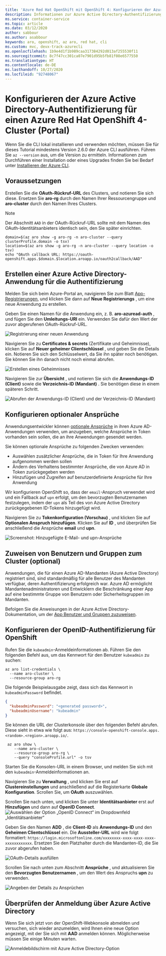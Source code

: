 ```yaml
---
title: 'Azure Red Hat OpenShift mit OpenShift 4: Konfigurieren der Azure Active Directory-Authentifizierung mithilfe des Azure-Portals und der OpenShift-Webkonsole'
description: Informationen zur Azure Active Directory-Authentifizierung für einen Azure Red Hat OpenShift-Cluster mit OpenShift 4 mithilfe des Azure-Portals und der OpenShift-Webkonsole
ms.service: container-service
ms.topic: article
ms.date: 03/12/2020
author: sabbour
ms.author: asabbour
keywords: aro, openshift, az aro, red hat, cli
ms.custom: mvc, devx-track-azurecli
ms.openlocfilehash: 1b9e4d1f1b989caa317384292d013af255530f11
ms.sourcegitcommit: 8c7f47cc301ca07e7901d95b5fb81f08e6577550
ms.translationtype: HT
ms.contentlocale: de-DE
ms.lasthandoff: 10/27/2020
ms.locfileid: "92748067"
---
```

# <a name="configure-azure-active-directory-authentication-for-an-azure-red-hat-openshift-4-cluster-portal"></a>Konfigurieren der Azure Active Directory-Authentifizierung für einen Azure Red Hat OpenShift 4-Cluster (Portal)

Wenn Sie die CLI lokal installieren und verwenden möchten, müssen Sie für dieses Tutorial mindestens Version 2.6.0 der Azure CLI ausführen. Führen Sie `az --version` aus, um die Version zu ermitteln. Informationen zum Durchführen einer Installation oder eines Upgrades finden Sie bei Bedarf unter [Installieren der Azure CLI](/cli/azure/install-azure-cli?view=azure-cli-latest).

## <a name="before-you-begin"></a>Voraussetzungen

Erstellen Sie die **OAuth-Rückruf-URL** des Clusters, und notieren Sie sich diese. Ersetzen Sie **aro-rg** durch den Namen Ihrer Ressourcengruppe und **aro-cluster** durch den Namen Ihres Clusters.

> [!NOTE]
> Der Abschnitt `AAD` in der OAuth-Rückruf-URL sollte mit dem Namen des OAuth-Identitätsanbieters identisch sein, den Sie später einrichten.

```azurecli-interactive
domain=$(az aro show -g aro-rg -n aro-cluster --query clusterProfile.domain -o tsv)
location=$(az aro show -g aro-rg -n aro-cluster --query location -o tsv)
echo "OAuth callback URL: https://oauth-openshift.apps.$domain.$location.aroapp.io/oauth2callback/AAD"
```

## <a name="create-an-azure-active-directory-application-for-authentication"></a>Erstellen einer Azure Active Directory-Anwendung für die Authentifizierung

Melden Sie sich beim Azure-Portal an, navigieren Sie zum Blatt [App-Registrierungen](https://ms.portal.azure.com/#blade/Microsoft_AAD_RegisteredApps/ApplicationsListBlade), und klicken Sie dann auf **Neue Registrierungs** , um eine neue Anwendung zu erstellen.

Geben Sie einen Namen für die Anwendung ein, z. B. **aro-azuread-auth** , und fügen Sie den **Umleitungs-URI** ein. Verwenden Sie dafür den Wert der zuvor abgerufenen OAuth-Rückruf-URL.

![Registrierung einer neuen Anwendung](media/aro4-ad-registerapp.png)

Navigieren Sie zu **Certificates & secrets** (Zertifikate und Geheimnisse), klicken Sie auf **Neuer geheimer Clientschlüssel** , und geben Sie die Details ein. Notieren Sie sich den Schlüsselwert, da Sie ihn später noch benötigen. Sie können Sie ihn danach nicht noch einmal abrufen.

![Erstellen eines Geheimnisses](media/aro4-ad-clientsecret.png)

Navigieren Sie zur **Übersicht** , und notieren Sie sich die **Anwendungs-ID (Client)** sowie die **Verzeichnis-ID (Mandant)** . Sie benötigen diese in einem späteren Schritt.

![Abrufen der Anwendungs-ID (Client) und der Verzeichnis-ID (Mandant)](media/aro4-ad-ids.png)

## <a name="configure-optional-claims"></a>Konfigurieren optionaler Ansprüche

Anwendungsentwickler können [optionale Ansprüche](../active-directory/develop/active-directory-optional-claims.md) in ihren Azure AD-Anwendungen verwenden, um anzugeben, welche Ansprüche in Token vorhanden sein sollen, die an ihre Anwendungen gesendet werden.

Sie können optionale Ansprüche zu folgenden Zwecken verwenden:

* Auswählen zusätzlicher Ansprüche, die in Token für Ihre Anwendung aufgenommen werden sollen
* Ändern des Verhaltens bestimmter Ansprüche, die von Azure AD in Token zurückgegeben werden
* Hinzufügen und Zugreifen auf benutzerdefinierte Ansprüche für Ihre Anwendung

Wir konfigurieren OpenShift so, dass der `email`-Anspruch verwendet wird und ein Fallback auf `upn` erfolgt, um den bevorzugten Benutzernamen festzulegen, indem der `upn` als Teil des von Azure Active Directory zurückgegebenen ID-Tokens hinzugefügt wird.

Navigieren Sie zu **Tokenkonfiguration (Vorschau)** , und klicken Sie auf **Optionalen Anspruch hinzufügen**. Klicken Sie auf **ID** , und überprüfen Sie anschließend die Ansprüche **email** und **upn**.

![Screenshot: Hinzugefügte E-Mail- und upn-Ansprüche](media/aro4-ad-tokens.png)

## <a name="assign-users-and-groups-to-the-cluster-optional"></a>Zuweisen von Benutzern und Gruppen zum Cluster (optional)

Anwendungen, die für einen Azure AD-Mandanten (Azure Active Directory) registriert sind, sind standardmäßig für alle Benutzer des Mandanten verfügbar, deren Authentifizierung erfolgreich war. Azure AD ermöglicht Mandantenadministratoren und Entwicklern die Beschränkung einer App auf eine bestimmte Gruppe von Benutzern oder Sicherheitsgruppen im Mandanten.

Befolgen Sie die Anweisungen in der Azure Active Directory-Dokumentation, um der [App Benutzer und Gruppen zuzuweisen](../active-directory/develop/howto-restrict-your-app-to-a-set-of-users.md#app-registration).

## <a name="configure-openshift-openid-authentication"></a>Konfigurieren der OpenID-Authentifizierung für OpenShift

Rufen Sie die `kubeadmin`-Anmeldeinformationen ab. Führen Sie den folgenden Befehl aus, um das Kennwort für den Benutzer `kubeadmin` zu suchen:

```azurecli-interactive
az aro list-credentials \
  --name aro-cluster \
  --resource-group aro-rg
```

Die folgende Beispielausgabe zeigt, dass sich das Kennwort in `kubeadminPassword` befindet.

```json
{
  "kubeadminPassword": "<generated password>",
  "kubeadminUsername": "kubeadmin"
}
```

Sie können die URL der Clusterkonsole über den folgenden Befehl abrufen. Diese sieht in etwa wie folgt aus: `https://console-openshift-console.apps.<random>.<region>.aroapp.io/`.

```azurecli-interactive
 az aro show \
    --name aro-cluster \
    --resource-group aro-rg \
    --query "consoleProfile.url" -o tsv
```

Starten Sie die Konsolen-URL in einem Browser, und melden Sie sich mit den `kubeadmin`-Anmeldeinformationen an.

Navigieren Sie zu **Verwaltung** , und klicken Sie erst auf **Clustereinstellungen** und anschließend auf die Registerkarte **Globale Konfiguration**. Scrollen Sie, um **OAuth** auszuwählen.

Scrollen Sie nach unten, und klicken Sie unter **Identitätsanbieter** erst auf **Hinzufügen** und dann auf **OpenID Connect**.
![Auswählen der Option „OpenID Connect“ im Dropdownfeld „Identitätsanbieter“](media/aro4-oauth-idpdrop.png)

Geben Sie den Namen **ADD** , die **Client-ID** als **Anwendungs-ID** und den **Geheimen Clientschlüssel** ein. Die **Aussteller-URL** wird wie folgt formatiert: `https://login.microsoftonline.com/xxxxxxxx-xxxx-xxxx-xxxx-xxxxxxxxxxxx`. Ersetzen Sie den Platzhalter durch die Mandanten-ID, die Sie zuvor abgerufen haben.

![OAuth-Details ausfüllen](media/aro4-oauth-idp-1.png)

Scrollen Sie nach unten zum Abschnitt **Ansprüche** , und aktualisieren Sie den **Bevorzugten Benutzernamen** , um den Wert des Anspruchs **upn** zu verwenden.

![Angeben der Details zu Ansprüchen](media/aro4-oauth-idp-2.png)

## <a name="verify-login-through-azure-active-directory"></a>Überprüfen der Anmeldung über Azure Active Directory

Wenn Sie sich jetzt von der OpenShift-Webkonsole abmelden und versuchen, sich wieder anzumelden, wird Ihnen eine neue Option angezeigt, mit der Sie sich mit **AAD** anmelden können. Möglicherweise müssen Sie einige Minuten warten.

![Anmeldebildschirm mit Azure Active Directory-Option](media/aro4-login-2.png)
